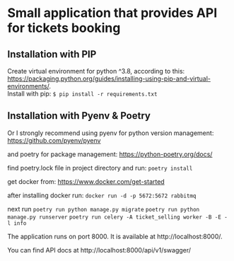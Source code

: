 # Small application that provides API for tickets booking

## Installation with PIP
Create virtual environment for python ^3.8, according to this:  
https://packaging.python.org/guides/installing-using-pip-and-virtual-environments/.  
Install with pip:
```$ pip install -r requirements.txt```

## Installation with Pyenv & Poetry
Or I strongly recommend using pyenv for python version management:
https://github.com/pyenv/pyenv

and poetry for package management:
https://python-poetry.org/docs/

find poetry.lock file in project directory and run:
```poetry install```

get docker from:
https://www.docker.com/get-started

after installing docker run:
```docker run -d -p 5672:5672 rabbitmq```

next run 
```poetry run python manage.py migrate```
```poetry run python manage.py runserver```
```poetry run celery -A ticket_selling worker -B -E -l info```

The application runs on port 8000.
It is available at http://localhost:8000/.

You can find API docs at http://localhost:8000/api/v1/swagger/
